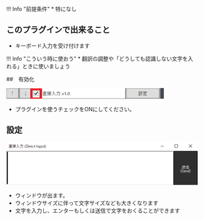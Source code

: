 !!! Info "前提条件"
    * 特になし

## このプラグインで出来ること

* キーボード入力を受け付けます

!!! Info "こういう時に使おう"
    * 翻訳の調整や「どうしても認識しない文字を入れる」ときに使いましょう

##　有効化

![direct](images/plugin_directinput_p1.png)

* プラグインを使うチェックをONにしてください。

## 設定

![direct](images/plugin_directinput_p2.png)

* ウィンドウが出ます。
* ウィンドウサイズに伴って文字サイズなども大きくなります
* 文字を入力し、エンターもしくは送信で文字をおくることができます